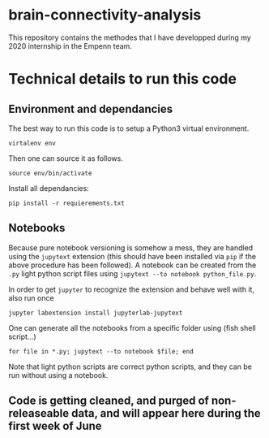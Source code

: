 # brain-connectivity-analysis

This repository contains the methodes that I have developped during my 2020
internship in the Empenn team.

# Technical details to run this code

## Environment and dependancies

The best way to run this code is to setup a Python3 virtual environment.

```
virtalenv env
```

Then one can source it as follows.

```
source env/bin/activate
```

Install all dependancies:

```
pip install -r requierements.txt
```

## Notebooks

Because pure notebook versioning is somehow a mess, they are handled using
the `jupytext` extension (this should have been installed via `pip` if the
above procedure has been followed). A notebook can be created from the `.py`
light python script files using `jupytext --to notebook python_file.py`.

In order to get `jupyter` to recognize the extension and behave well with it,
also run once
```
jupyter labextension install jupyterlab-jupytext
```

One can generate all the notebooks from a specific folder using (fish shell script...)

```
for file in *.py; jupytext --to notebook $file; end
```

Note that light python scripts are correct python scripts, and they can be
run without using a notebook.


## Code is getting cleaned, and purged of non-releaseable data, and will appear here during the first week of June
